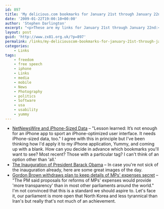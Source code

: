 ```yaml
---
id: 897
title: 'My delicious.com bookmarks for January 21st through January 22nd'
date: '2009-01-22T19:00:10+00:00'
author: 'Stephen Darlington'
excerpt: "<p>These are my links for January 21st through January 22nd:</p>\n<ul>\n<li><a href=\"http://daringfireball.net/2009/01/netnewswire_iphone_sized_data\">NetNewsWire and iPhone-Sized Data</a> - &quot;Lesson learned: It&rsquo;s not enough for an iPhone app to sport an iPhone-optimized user interface. It needs iPhone-sized data, too.&quot; I agree with this in principle but I&#39;ve been thinking how I&#39;d apply it to my iPhone application, Yummy, and coming up with a blank. How can you decide in advance which bookmarks you&#39;ll want to see? Most recent? Those with a particular tag? I can&#39;t think of an option other than &#39;all.&#39;</li>\n<li><a href=\"http://www.boston.com/bigpicture/2009/01/the_inauguration_of_president.html\">The Inauguration of President Barack Obama</a> - In case you&#39;re not sick of the inauguration already, here are some great images of the day.</li>\n<li><a href=\"http://www.guardian.co.uk/politics/2009/jan/21/mps-expenses\">Gordon Brown withdraws plan to keep details of MPs&#39; expenses secret</a> - &quot;The PM said proposals for reforms of MPs&#39; expenses would provide &#39;more transparency&#39; than in most other parliaments around the world.&quot; I&#39;m not convinced that this is a standard we should aspire to. Let&#39;s face it, our parliament is more open that North Korea and less tyrannical than Iran&#39;s but really that&#39;s not much of an achievement.</li>\n\n</ul>"
layout: post
guid: 'http://www.zx81.org.uk/?p=897'
permalink: /links/my-deliciouscom-bookmarks-for-january-21st-through-january-22nd.html
categories:
    - Links
tags:
    - freedom
    - free speech
    - iphone
    - Links
    - media
    - mobile
    - News
    - Photography
    - politics
    - Software
    - usa
    - usability
    - yummy
---
```


- [NetNewsWire and iPhone-Sized Data](http://daringfireball.net/2009/01/netnewswire_iphone_sized_data) – "Lesson learned: It’s not enough for an iPhone app to sport an iPhone-optimized user interface. It needs iPhone-sized data, too." I agree with this in principle but I've been thinking how I'd apply it to my iPhone application, Yummy, and coming up with a blank. How can you decide in advance which bookmarks you'll want to see? Most recent? Those with a particular tag? I can't think of an option other than 'all.'
- [The Inauguration of President Barack Obama](http://www.boston.com/bigpicture/2009/01/the_inauguration_of_president.html) – In case you're not sick of the inauguration already, here are some great images of the day.
- [Gordon Brown withdraws plan to keep details of MPs' expenses secret](http://www.guardian.co.uk/politics/2009/jan/21/mps-expenses) – "The PM said proposals for reforms of MPs' expenses would provide 'more transparency' than in most other parliaments around the world." I'm not convinced that this is a standard we should aspire to. Let's face it, our parliament is more open that North Korea and less tyrannical than Iran's but really that's not much of an achievement.